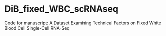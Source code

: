 # DiB_fixed_WBC_scRNAseq
Code for manuscript: A Dataset Examining Technical Factors on Fixed White Blood Cell Single-Cell RNA-Seq
